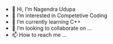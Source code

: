 - 👋 Hi, I’m Nagendra Udupa
- 👀 I’m interested in Competetive Coding
- 🌱 I’m currently learning C++
- 💞️ I’m looking to collaborate on ...
- 📫 How to reach me ...

<!---
nudupa96/nudupa96 is a ✨ special ✨ repository because its `README.md` (this file) appears on your GitHub profile.
You can click the Preview link to take a look at your changes.
--->
